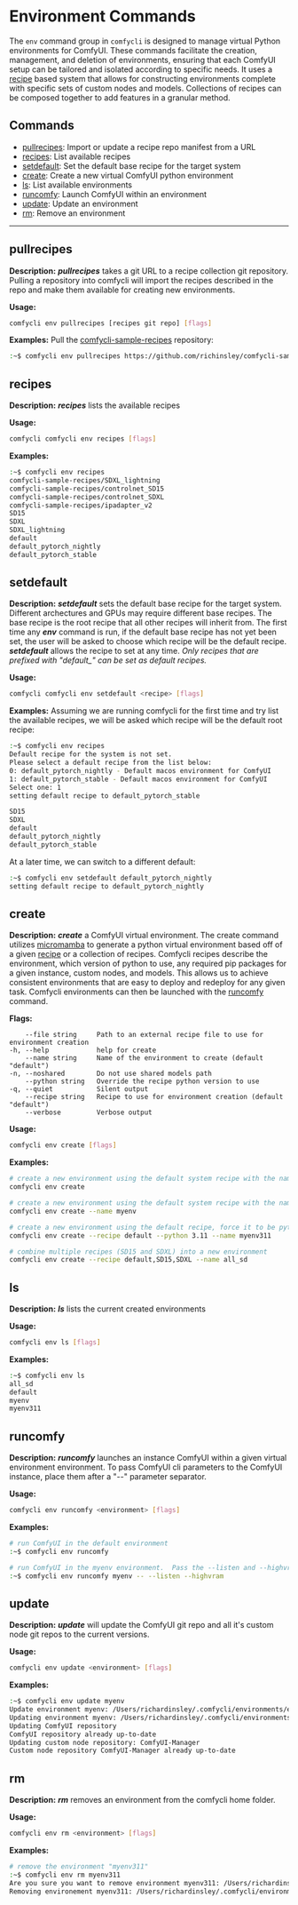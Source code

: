 # Environment Commands

The `env` command group in `comfycli` is designed to manage virtual Python environments for ComfyUI. These commands facilitate the creation, management, and deletion of environments, ensuring that each ComfyUI setup can be tailored and isolated according to specific needs.  It uses a [recipe](./recipes.md) based system that allows for constructing environments complete with specific sets of custom nodes and models.  Collections of recipes can be composed together to add features in a granular method.  

## Commands
- [pullrecipes](#pullrecipes): Import or update a recipe repo manifest from a URL
- [recipes](#recipes): List available recipes
- [setdefault](#setdefault): Set the default base recipe for the target system
- [create](#create): Create a new virtual ComfyUI python environment
- [ls](#ls): List available environments
- [runcomfy](#runcomfy): Launch ComfyUI within an environment
- [update](#update): Update an environment
- [rm](#rm): Remove an environment

***
## pullrecipes

**Description:** ***pullrecipes*** takes a git URL to a recipe collection git repository.  Pulling a repository into comfycli will import the recipes described in the repo and make them available for creating new environments.

**Usage:**
```bash
comfycli env pullrecipes [recipes git repo] [flags]
```

**Examples:**
Pull the [comfycli-sample-recipes](https://github.com/richinsley/comfycli-sample-recipes.git) repository:
```bash
:~$ comfycli env pullrecipes https://github.com/richinsley/comfycli-sample-recipes.git
```

## recipes

**Description:** ***recipes*** lists the available recipes

**Usage:**
```bash
comfycli comfycli env recipes [flags]
```

**Examples:**
```bash
:~$ comfycli env recipes
comfycli-sample-recipes/SDXL_lightning
comfycli-sample-recipes/controlnet_SD15
comfycli-sample-recipes/controlnet_SDXL
comfycli-sample-recipes/ipadapter_v2
SD15
SDXL
SDXL_lightning
default
default_pytorch_nightly
default_pytorch_stable
```

## setdefault

**Description:** ***setdefault*** sets the default base recipe for the target system.  Different archectures and GPUs may require different base recipes.  The base recipe is the root recipe that all other recipes will inherit from.  The first time any ***env*** command is run, if the default base recipe has not yet been set, the user will 
be asked to choose which recipe will be the default recipe.  ***setdefault*** allows the recipe to set at any time.  *Only recipes that are prefixed with "default_" can be set as default recipes.*

**Usage:**
```bash
comfycli comfycli env setdefault <recipe> [flags]
```

**Examples:**
Assuming we are running comfycli for the first time and try list the available recipes, we will be asked which recipe will be the default root recipe:
```bash
:~$ comfycli env recipes
Default recipe for the system is not set.
Please select a default recipe from the list below:
0: default_pytorch_nightly - Default macos environment for ComfyUI
1: default_pytorch_stable - Default macos environment for ComfyUI
Select one: 1
setting default recipe to default_pytorch_stable

SD15
SDXL
default
default_pytorch_nightly
default_pytorch_stable
```

At a later time, we can switch to a different default:
```bash
:~$ comfycli env setdefault default_pytorch_nightly
setting default recipe to default_pytorch_nightly
```

## create

**Description:** ***create*** a ComfyUI virtual environment.  The create command utilizes [micromamba](https://mamba.readthedocs.io/en/latest/user_guide/micromamba.html) to generate a python virtual environment based off of a given [recipe](./recipes.md) or a collection of recipes.  Comfycli recipes describe the environment, which version of python to use, any required pip packages for a given instance, custom nodes, and models.  This allows us to achieve consistent environments that are easy to deploy and redeploy for any given task. Comfycli environments can then be launched with the [runcomfy](#runcomfy) command.



**Flags:**
```
    --file string     Path to an external recipe file to use for environment creation
-h, --help            help for create
    --name string     Name of the environment to create (default "default")
-n, --noshared        Do not use shared models path
    --python string   Override the recipe python version to use
-q, --quiet           Silent output
    --recipe string   Recipe to use for environment creation (default "default")
    --verbose         Verbose output
```

**Usage:**
```bash
comfycli env create [flags]
```

**Examples:**
```bash
# create a new environment using the default system recipe with the name 'default'
comfycli env create

# create a new environment using the default system recipe with the name 'myenv'
comfycli env create --name myenv

# create a new environment using the default recipe, force it to be python 3.10 and name it 'myenv311'
comfycli env create --recipe default --python 3.11 --name myenv311

# combine multiple recipes (SD15 and SDXL) into a new environment
comfycli env create --recipe default,SD15,SDXL --name all_sd
```

## ls

**Description:** ***ls*** lists the current created environments

**Usage:**
```bash
comfycli env ls [flags]
```

**Examples:**

```bash
:~$ comfycli env ls
all_sd
default
myenv
myenv311
```

## runcomfy

**Description:** ***runcomfy*** launches an instance ComfyUI within a given virtual environment environment.  To pass ComfyUI cli parameters to the ComfyUI instance, place them after a "--" parameter separator.

**Usage:**
```bash
comfycli env runcomfy <environment> [flags]
```

**Examples:**

```bash
# run ComfyUI in the default environment
:~$ comfycli env runcomfy

# run ComfyUI in the myenv environment.  Pass the --listen and --highvram arguments to the ComfyUI script (notice the "--" that separates comfycli parameters from the comfyui parameters)
:~$ comfycli env runcomfy myenv -- --listen --highvram
```

## update

**Description:** ***update*** will update the ComfyUI git repo and all it's custom node git repos to the current versions.

**Usage:**
```bash
comfycli env update <environment> [flags]
```

**Examples:**

```bash
:~$ comfycli env update myenv
Update environment myenv: /Users/richardinsley/.comfycli/environments/envs/myenv [Y]: 
Updating environment myenv: /Users/richardinsley/.comfycli/environments/envs/myenv
Updating ComfyUI repository
ComfyUI repository already up-to-date
Updating custom node repository: ComfyUI-Manager
Custom node repository ComfyUI-Manager already up-to-date
```

## rm

**Description:** ***rm*** removes an environment from the comfycli home folder.

**Usage:**
```bash
comfycli env rm <environment> [flags]
```

**Examples:**

```bash
# remove the environment "myenv311"
:~$ comfycli env rm myenv311
Are you sure you want to remove environment myenv311: /Users/richardinsley/.comfycli/environments/envs/myenv311 [Y]: 
Removing environement myenv311: /Users/richardinsley/.comfycli/environments/envs/myenv311
```